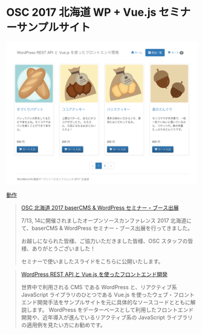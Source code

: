 # OSC 2017 北海道 WP + Vue.js セミナーサンプルサイト

![スクリーンショット](./doc/screenshot.png)

[動作](https://raw.githubusercontent.com/h1romas4/wp-vuejs-sample/master/doc/osc2017do-pre.mp4)

> [OSC 北海道 2017 baserCMS & WordPress セミナー・ブース出展](http://another.maple4ever.net/archives/2296/)
>
> 7/13, 14に開催されましたオープンソースカンファレンス 2017 北海道にて、baserCMS & WordPress セミナー・ブース出展を行ってきました。
>
> お越しになられた皆様、ご協力いただきました皆様、OSC スタッフの皆様、ありがとうございました！
>
> セミナーで使いましたスライドをこちらに公開いたします。

> [WordPress REST API と Vue.js を使ったフロントエンド開発](https://www.ospn.jp/osc2017-do/modules/eguide/event.php?eid=38)
>
> 世界中で利用される CMS である WordPress と、リアクティブ系 JavaScript ライブラリのひとつである
Vue.js を使ったウェブ・フロントエンド開発手法をサンプルサイトを元に具体的なソースコードとともに解説します。
WordPress をデーターベースとして利用したフロントエンド開発や、近年導入が進んでいるリアクティブ系の
JavaScript ライブラリの適用例を見たい方にお勧めです。

